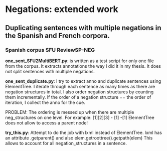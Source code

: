 # Negations: extended work

## Duplicating sentences with multiple negations in the Spanish and French corpora.

### Spanish corpus SFU ReviewSP-NEG


__one_sent_SFU2MultiBERT.py__: is written as a test script for only one file from the corpus. It extracts annotations the way I did it in my thesis. It does not split sentences with multiple negations.

__one_sent_duplicate.py__: I try to extract anno and duplicate sentences using ElementTree. I iterate through each sentence as many times as there are negation structures in total. I also order negation structures by counting them incrementally. If the order of a negation structure == the order of iteration, I collect the anno for the cue.

PROBLEM: The ordering is messed up when there are multiple neg_structures on one level. For example: [1][2][3] - [1] -[1]
ElementTree does not allow to access a parent node!

__try_this.py__: Attempt to do the job with lxml instead of ElementTree. lxml has an attribute .getparent() and also elem.getroottree().getpath(elem) This allows to account for all negation_structures in a sentence.
